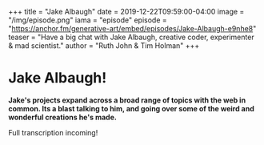 +++
title = "Jake Albaugh"
date = 2019-12-22T09:59:00-04:00
image = "/img/episode.png"
iama = "episode"
episode = "https://anchor.fm/generative-art/embed/episodes/Jake-Albaugh-e9nhe8"
teaser = "Have a big chat with Jake Albaugh, creative coder, experimenter & mad scientist."
author = "Ruth John & Tim Holman"
+++

# Jake Albaugh!

**Jake's projects expand across a broad range of topics with the web in common. Its a blast talking to him, and going over some of the weird and wonderful creations he's made.**

Full transcription incoming!
